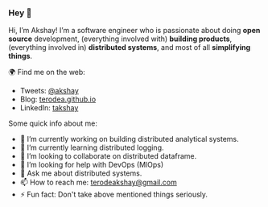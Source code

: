 ### Hey 👋

Hi, I’m Akshay!  I’m a software engineer who is passionate about doing **open source** development, (everything involved with) **building products**, (everything involved in) **distributed systems**, and most of all **simplifying things**.

🌍 Find me on the web:

- Tweets: [@akshay](https://twitter.com/TerodeAkshay)
- Blog: [terodea.github.io](https://terodea.github.io)
- LinkedIn: [takshay](https://www.linkedin.com/in/takshay/)


Some quick info about me:
- 🔭 I’m currently working on building distributed analytical systems.
- 🌱 I’m currently learning distributed logging.
- 👯 I’m looking to collaborate on distributed dataframe.
- 🤔 I’m looking for help with DevOps (MlOps)
- 💬 Ask me about distributed systems.
- 📫 How to reach me: terodeakshay@gmail.com
- ⚡ Fun fact: Don't take above mentioned things seriously.


<!--
TODO: Add more info and profile pic on right hand side.
2. Convert it to a professional resume/ Cover letter.
-->
